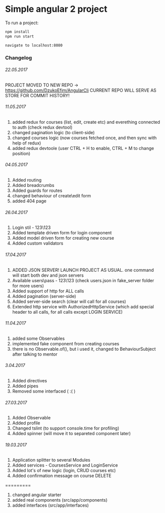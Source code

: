 # Simple angular 2 project

To run a project:
```bash
npm install
npm run start

navigate to localhost:8080
```


### Changelog

###### 22.05.2017
PROJECT MOVED TO NEW REPO -> https://github.com/DzukoEfim/AngularCli
CURRENT REPO WILL SERVE AS STORE FOR COMMIT HISTORY!

###### 11.05.2017
1) added redux for courses (list, edit, create etc) and everething connected to auth (check redux devtool)
2) changed pagination logic (to client-side)
3) changed courses logic (now courses fetched once, and then sync with help of redux)
4) added redux devtoole (user CTRL + H to enable, CTRL + M to change position)

###### 04.05.2017
1) Added routing
2) Added breadcrumbs
3) Added guards for routes
4) changed behaviour of create\edit form
5) added 404 page


###### 26.04.2017
1) Login stil - 123\123
2) Added template driven form for login component
3) Added model driven form for creating new course
4) Added custom validators

###### 17.04.2017
1) ADDED JSON SERVER! LAUNCH PROJECT AS USUAL. one command will start both dev and json servers
2) Available users\pass - 123\123 (check users.json in fake_server folder for more users)
3) Added support of http for ALL calls
4) Added pagination (server-side)
5) Added server-side search (clear will call for all courses)
6) Extended http service with AuthorizedHttpService (which add special header to all calls, for all calls except LOGIN SERVICE)

###### 11.04.2017
1) added some Observables
2) implemented fake component from creating courses
3) there is no Observable.of(), but i used it, changed to BehaviourSubject after talking to mentor

###### 3.04.2017
1) Added directives
2) Added pipes
3) Removed some interfaced ( :( )

###### 27.03.2017
1) Added Observable
2) Added profile
3) Changed tslint (to support console.time for profiling)
4) Added spinner (will move it to separeted component later)

###### 19.03.2017
1) Application splitter to several Modules
2) Added services - CoursesService and LoginService
3) Added lot's of new logic (login, CRUD courses etc)
4) Added confirmation message on course DELETE

=========

1) changed angular starter
2) added real components (src/app/components)
3) added interfaces (src/app/interfaces)
